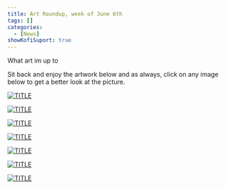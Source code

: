 ```yaml
---
title: Art Roundup, week of June 6th
tags: []
categories:
  - [News]
showKofiSuport: true
---
```

What art im up to<!-- more -->

Sit back and enjoy the artwork below and as always, click on any image below to get a better look at the picture.

<div class="center">

[![TITLE](IMAGE-LINK "TITLE")](PAGE-URL)

</div>

<div class="center">

[![TITLE](IMAGE-LINK "TITLE")](PAGE-URL)

</div>

<div class="center">

[![TITLE](IMAGE-LINK "TITLE")](PAGE-URL)

</div>

<div class="center">

[![TITLE](IMAGE-LINK "TITLE")](PAGE-URL)

</div>

<div class="center">

[![TITLE](IMAGE-LINK "TITLE")](PAGE-URL)

</div>

<div class="center">

[![TITLE](IMAGE-LINK "TITLE")](PAGE-URL)

</div>

<div class="center">

[![TITLE](IMAGE-LINK "TITLE")](PAGE-URL)

</div>